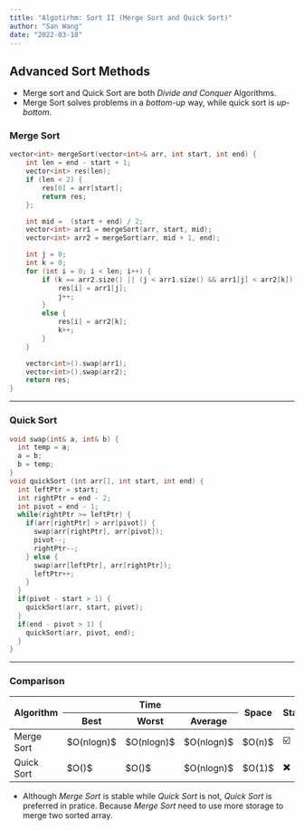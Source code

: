 ```yaml
---
title: "Algotirhm: Sort II (Merge Sort and Quick Sort)"
author: "San Wang"
date: "2022-03-18"
---
```


## Advanced Sort Methods

- Merge sort and Quick Sort are both *Divide and Conquer* Algorithms.
- Merge Sort solves problems in a *bottom-up* way, while quick sort is *up-bottom*.

### Merge Sort

```cpp
vector<int> mergeSort(vector<int>& arr, int start, int end) {
    int len = end - start + 1;
    vector<int> res(len);
    if (len < 2) {
        res[0] = arr[start];
        return res;
    };

    int mid =  (start + end) / 2;
    vector<int> arr1 = mergeSort(arr, start, mid);
    vector<int> arr2 = mergeSort(arr, mid + 1, end);

    int j = 0;
    int k = 0;
    for (int i = 0; i < len; i++) {
        if (k == arr2.size() || (j < arr1.size() && arr1[j] < arr2[k])) {
            res[i] = arr1[j];
            j++;
        }
        else {
            res[i] = arr2[k];
            k++;
        }
    }

    vector<int>().swap(arr1);
    vector<int>().swap(arr2);
    return res;
}
```

***

### Quick Sort

```cpp
void swap(int& a, int& b) {
  int temp = a;
  a = b;
  b = temp;
}
void quickSort (int arr[], int start, int end) {
  int leftPtr = start;
  int rightPtr = end - 2;
  int pivot = end - 1;
  while(rightPtr >= leftPtr) {
    if(arr[rightPtr] > arr[pivot]) {
      swap(arr[rightPtr], arr[pivot]);
      pivot--;
      rightPtr--;
    } else {
      swap(arr[leftPtr], arr[rightPtr]);
      leftPtr++;
    }
  }
  if(pivot - start > 1) {
    quickSort(arr, start, pivot);
  }
  if(end - pivot > 1) {
    quickSort(arr, pivot, end);
  }
}
```

***

### Comparison

<table>
  <thead>
    <tr>
      <th rowspan="2">Algorithm</th>
      <th rowspan="1" colspan="3">Time</th>
      <th rowspan="2">Space</th>
      <th rowspan="2">Stability</th>
    </tr>
    <tr>
      <th>Best</th>
      <th>Worst</th>
      <th>Average</th>
    </tr>
  </thead>
  <tbody>
    <tr>
      <td>Merge Sort</td>
      <td>$O(nlogn)$</td>
      <td>$O(nlogn)$</td>
      <td>$O(nlogn)$</td>
      <td>$O(n)$</td>
      <td>☑️</td>
    </tr>
    <tr>
      <td>Quick Sort</td>
      <td>$O()$</td>
      <td>$O()$</td>
      <td>$O(nlogn)$</td>
      <td>$O(1)$</td>
      <td>✖️</td>
    </tr>
  </tbody>
</table>

- Although *Merge Sort* is stable while *Quick Sort* is not, *Quick Sort* is preferred in pratice. Because *Merge Sort* need to use more storage to merge two sorted array.
